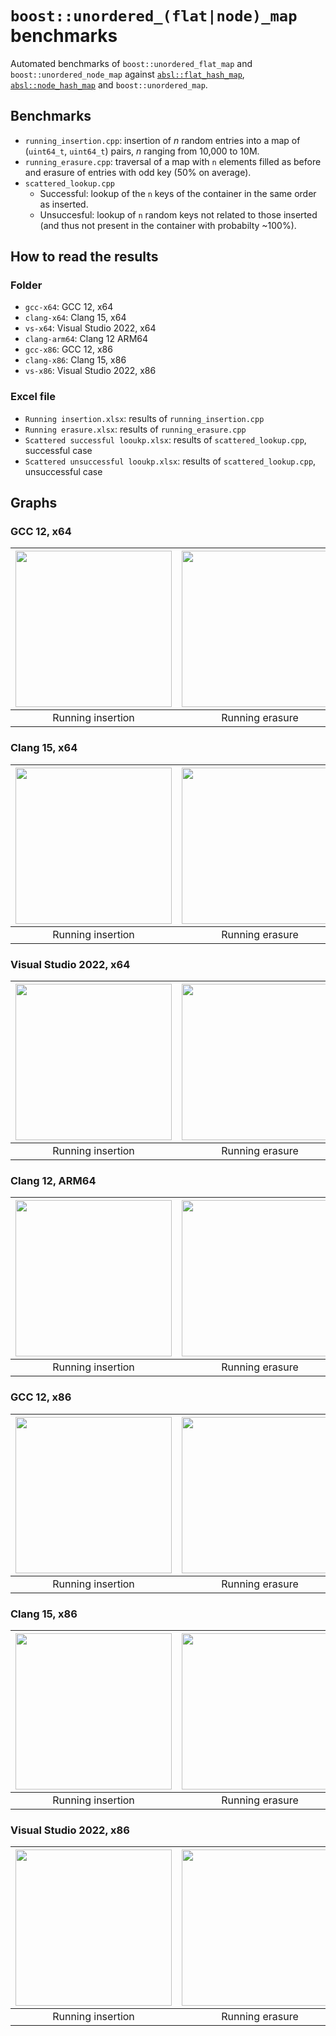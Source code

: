 # `boost::unordered_(flat|node)_map` benchmarks

Automated benchmarks of `boost::unordered_flat_map` and `boost::unordered_node_map` against [`absl::flat_hash_map`](https://abseil.io/docs/cpp/guides/container),  [`absl::node_hash_map`](https://abseil.io/docs/cpp/guides/container) and `boost::unordered_map`.

## Benchmarks
* `running_insertion.cpp`: insertion of _n_ random entries into a map of (`uint64_t`, `uint64_t`) pairs, _n_ ranging from 10,000 to 10M.
* `running_erasure.cpp`: traversal of a map with `n` elements filled as before and erasure of entries with odd key (50% on average).
* `scattered_lookup.cpp`
  * Successful: lookup of the `n` keys of the container in the same order as inserted.
  * Unsuccesful: lookup of `n` random keys not related to those inserted (and thus not present in the container with probabilty ~100%).

## How to read the results
### Folder
* `gcc-x64`: GCC 12, x64
* `clang-x64`: Clang 15, x64
* `vs-x64`: Visual Studio 2022, x64
* `clang-arm64`: Clang 12 ARM64
* `gcc-x86`: GCC 12, x86
* `clang-x86`: Clang 15, x86
* `vs-x86`: Visual Studio 2022, x86

### Excel file
* `Running insertion.xlsx`: results of `running_insertion.cpp`
* `Running erasure.xlsx`: results of `running_erasure.cpp`
* `Scattered successful looukp.xlsx`: results of `scattered_lookup.cpp`, successful case
* `Scattered unsuccessful looukp.xlsx`: results of `scattered_lookup.cpp`, unsuccessful case

## Graphs
### GCC 12, x64
|<img src="https://raw.githubusercontent.com/joaquintides/boost_unordered_benchmarks/boost_unordered_flat_map_cfoa/img/gcc-x64/Running insertion.xlsx.plot.png" width="250">|<img src="https://raw.githubusercontent.com/joaquintides/boost_unordered_benchmarks/boost_unordered_flat_map_cfoa/img/gcc-x64/Running erasure.xlsx.plot.png" width="250">|<img src="https://raw.githubusercontent.com/joaquintides/boost_unordered_benchmarks/boost_unordered_flat_map_cfoa/img/gcc-x64/Scattered successful looukp.xlsx.plot.png" width="250">|<img src="https://raw.githubusercontent.com/joaquintides/boost_unordered_benchmarks/boost_unordered_flat_map_cfoa/img/gcc-x64/Scattered unsuccessful looukp.xlsx.plot.png" width="250">|
|:-:|:-:|:-:|:-:|
|Running insertion|Running erasure|Successful lookup|Unsuccessful lookup|

### Clang 15, x64
|<img src="https://raw.githubusercontent.com/joaquintides/boost_unordered_benchmarks/boost_unordered_flat_map_cfoa/img/clang-x64/Running insertion.xlsx.plot.png" width="250">|<img src="https://raw.githubusercontent.com/joaquintides/boost_unordered_benchmarks/boost_unordered_flat_map_cfoa/img/clang-x64/Running erasure.xlsx.plot.png" width="250">|<img src="https://raw.githubusercontent.com/joaquintides/boost_unordered_benchmarks/boost_unordered_flat_map_cfoa/img/clang-x64/Scattered successful looukp.xlsx.plot.png" width="250">|<img src="https://raw.githubusercontent.com/joaquintides/boost_unordered_benchmarks/boost_unordered_flat_map_cfoa/img/clang-x64/Scattered unsuccessful looukp.xlsx.plot.png" width="250">|
|:-:|:-:|:-:|:-:|
|Running insertion|Running erasure|Successful lookup|Unsuccessful lookup|

### Visual Studio 2022, x64
|<img src="https://raw.githubusercontent.com/joaquintides/boost_unordered_benchmarks/boost_unordered_flat_map_cfoa/img/vs-x64/Running insertion.xlsx.plot.png" width="250">|<img src="https://raw.githubusercontent.com/joaquintides/boost_unordered_benchmarks/boost_unordered_flat_map_cfoa/img/vs-x64/Running erasure.xlsx.plot.png" width="250">|<img src="https://raw.githubusercontent.com/joaquintides/boost_unordered_benchmarks/boost_unordered_flat_map_cfoa/img/vs-x64/Scattered successful looukp.xlsx.plot.png" width="250">|<img src="https://raw.githubusercontent.com/joaquintides/boost_unordered_benchmarks/boost_unordered_flat_map_cfoa/img/vs-x64/Scattered unsuccessful looukp.xlsx.plot.png" width="250">|
|:-:|:-:|:-:|:-:|
|Running insertion|Running erasure|Successful lookup|Unsuccessful lookup|

### Clang 12, ARM64
|<img src="https://raw.githubusercontent.com/joaquintides/boost_unordered_benchmarks/boost_unordered_flat_map_cfoa/img/clang-arm64/Running insertion.xlsx.plot.png" width="250">|<img src="https://raw.githubusercontent.com/joaquintides/boost_unordered_benchmarks/boost_unordered_flat_map_cfoa/img/clang-arm64/Running erasure.xlsx.plot.png" width="250">|<img src="https://raw.githubusercontent.com/joaquintides/boost_unordered_benchmarks/boost_unordered_flat_map_cfoa/img/clang-arm64/Scattered successful looukp.xlsx.plot.png" width="250">|<img src="https://raw.githubusercontent.com/joaquintides/boost_unordered_benchmarks/boost_unordered_flat_map_cfoa/img/clang-arm64/Scattered unsuccessful looukp.xlsx.plot.png" width="250">|
|:-:|:-:|:-:|:-:|
|Running insertion|Running erasure|Successful lookup|Unsuccessful lookup|

### GCC 12, x86
|<img src="https://raw.githubusercontent.com/joaquintides/boost_unordered_benchmarks/boost_unordered_flat_map_cfoa/img/gcc-x86/Running insertion.xlsx.plot.png" width="250">|<img src="https://raw.githubusercontent.com/joaquintides/boost_unordered_benchmarks/boost_unordered_flat_map_cfoa/img/gcc-x86/Running erasure.xlsx.plot.png" width="250">|<img src="https://raw.githubusercontent.com/joaquintides/boost_unordered_benchmarks/boost_unordered_flat_map_cfoa/img/gcc-x86/Scattered successful looukp.xlsx.plot.png" width="250">|<img src="https://raw.githubusercontent.com/joaquintides/boost_unordered_benchmarks/boost_unordered_flat_map_cfoa/img/gcc-x86/Scattered unsuccessful looukp.xlsx.plot.png" width="250">|
|:-:|:-:|:-:|:-:|
|Running insertion|Running erasure|Successful lookup|Unsuccessful lookup|

### Clang 15, x86
|<img src="https://raw.githubusercontent.com/joaquintides/boost_unordered_benchmarks/boost_unordered_flat_map_cfoa/img/clang-x86/Running insertion.xlsx.plot.png" width="250">|<img src="https://raw.githubusercontent.com/joaquintides/boost_unordered_benchmarks/boost_unordered_flat_map_cfoa/img/clang-x86/Running erasure.xlsx.plot.png" width="250">|<img src="https://raw.githubusercontent.com/joaquintides/boost_unordered_benchmarks/boost_unordered_flat_map_cfoa/img/clang-x86/Scattered successful looukp.xlsx.plot.png" width="250">|<img src="https://raw.githubusercontent.com/joaquintides/boost_unordered_benchmarks/boost_unordered_flat_map_cfoa/img/clang-x86/Scattered unsuccessful looukp.xlsx.plot.png" width="250">|
|:-:|:-:|:-:|:-:|
|Running insertion|Running erasure|Successful lookup|Unsuccessful lookup|

### Visual Studio 2022, x86
|<img src="https://raw.githubusercontent.com/joaquintides/boost_unordered_benchmarks/boost_unordered_flat_map_cfoa/img/vs-x86/Running insertion.xlsx.plot.png" width="250">|<img src="https://raw.githubusercontent.com/joaquintides/boost_unordered_benchmarks/boost_unordered_flat_map_cfoa/img/vs-x86/Running erasure.xlsx.plot.png" width="250">|<img src="https://raw.githubusercontent.com/joaquintides/boost_unordered_benchmarks/boost_unordered_flat_map_cfoa/img/vs-x86/Scattered successful looukp.xlsx.plot.png" width="250">|<img src="https://raw.githubusercontent.com/joaquintides/boost_unordered_benchmarks/boost_unordered_flat_map_cfoa/img/vs-x86/Scattered unsuccessful looukp.xlsx.plot.png" width="250">|
|:-:|:-:|:-:|:-:|
|Running insertion|Running erasure|Successful lookup|Unsuccessful lookup|

